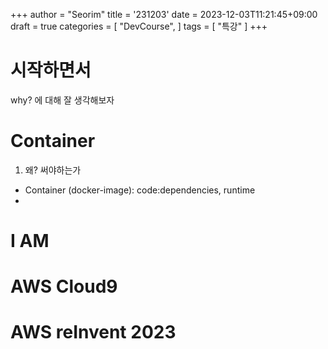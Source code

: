+++
author = "Seorim"
title = '231203'
date = 2023-12-03T11:21:45+09:00
draft = true
categories = [
    "DevCourse",
]
tags = [
    "특강"
]
+++

# 시작하면서

why? 에 대해 잘 생각해보자

# Container

1. 왜? 써야하는가

-   Container (docker-image): code:dependencies, runtime
-

# I AM

# AWS Cloud9

# AWS reInvent 2023
